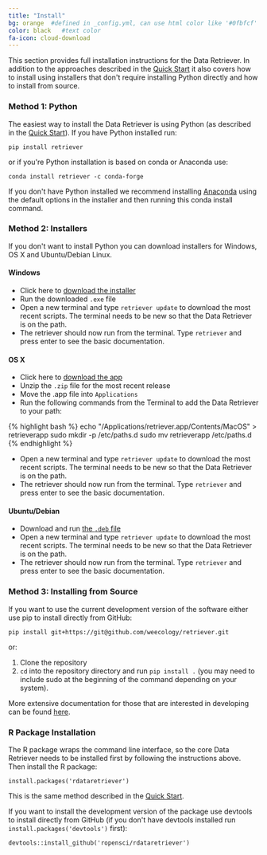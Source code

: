 ```yaml
---
title: "Install"
bg: orange  #defined in _config.yml, can use html color like '#0fbfcf'
color: black   #text color
fa-icon: cloud-download
---
```


This section provides full installation instructions for the Data Retriever. In
addition to the approaches described in the [Quick Start](#quickstart) it also
covers how to install using installers that don't require installing Python
directly and how to install from source.

### Method 1: Python

The easiest way to install the Data Retriever is using Python (as described in
the [Quick Start](#quickstart)). If you have Python installed run:

```
pip install retriever
```

or if you're Python installation is based on conda or Anaconda use:

```
conda install retriever -c conda-forge
```

If you don't have Python installed we recommend
installing [Anaconda](https://www.continuum.io/downloads) using the default
options in the installer and then running this conda install command.

### Method 2: Installers

If you don't want to install Python you can download installers for Windows, OS
X and Ubuntu/Debian Linux.

#### Windows

* Click here to [download the installer](https://github.com/weecology/retriever/releases/download/v2.0.0/RetrieverSetup.exe)
* Run the downloaded `.exe` file
* Open a new terminal and type `retriever update` to download the most recent
  scripts. The terminal needs to be new so that the Data Retriever is on the path.
* The retriever should now run from the terminal. Type `retriever` and press
  enter to see the basic documentation.

#### OS X

* Click here to [download the app](https://github.com/weecology/retriever/releases/download/v2.0.0/retriever-OSX.zip)
* Unzip the `.zip` file for the most recent release
* Move the .app file into `Applications`
* Run the following commands from the Terminal to add the Data Retriever to your
  path:

{% highlight bash %}
echo "/Applications/retriever.app/Contents/MacOS" > retrieverapp
sudo mkdir -p /etc/paths.d
sudo mv retrieverapp /etc/paths.d
{% endhighlight %}

* Open a new terminal and type `retriever update` to download the most recent
  scripts. The terminal needs to be new so that the Data Retriever is on the path.
* The retriever should now run from the terminal.  Type `retriever` and press
  enter to see the basic documentation.

#### Ubuntu/Debian

* Download and run [the `.deb` file](https://github.com/weecology/retriever/releases/download/v2.0.0/python3-retriever_2.0.0-1_all.deb)
* Open a new terminal and type `retriever update` to download the most recent
  scripts. The terminal needs to be new so that the Data Retriever is on the path.
* The retriever should now run from the terminal. Type `retriever` and press
  enter to see the basic documentation.

### Method 3: Installing from Source

If you want to use the current development version of the software either use
pip to install directly from GitHub:

```
pip install git+https://git@github.com/weecology/retriever.git
```

or:

1. Clone the repository
2. `cd` into the repository directory and run `pip install .` (you may need to
    include sudo at the beginning of the command depending on your system).

More extensive documentation for those that are interested in developing can be
found [here](http://retriever.readthedocs.io/en/latest/?badge=latest).

### R Package Installation

The R package wraps the command line interface, so the core Data Retriever needs
to be installed first by following the instructions above. Then install the R
package:

```
install.packages('rdataretriever')
```

This is the same method described in the [Quick Start](#quickstart).

If you want to install the development version of the package use devtools to
install directly from GitHub (if you don't have devtools installed run
`install.packages('devtools')` first):

```
devtools::install_github('ropensci/rdataretriever')
```

